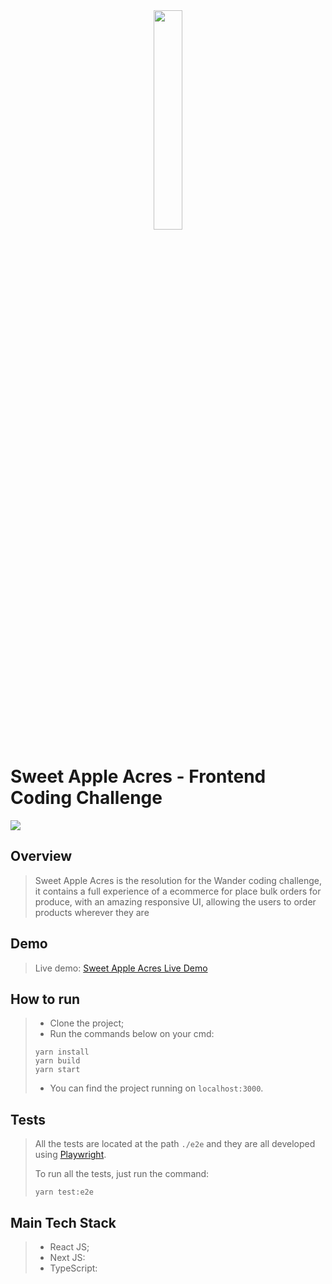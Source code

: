 <div align="center">
    <img src="https://i.imgur.com/Fgytau3.png" width="30%" height="30%"/>
</div>

# Sweet Apple Acres - Frontend Coding Challenge

![](https://i.imgur.com/kY2ldDa.jpg)


## Overview
> Sweet Apple Acres is the resolution for the Wander coding challenge, it contains a full experience of a ecommerce for place bulk orders for produce, with an amazing responsive UI, allowing the users to order products wherever they are

## Demo
> Live demo:
> [Sweet Apple Acres Live Demo](https://sweet-apple-acres.vercel.app/)

## How to run

> * Clone the project;
> * Run the commands below on your cmd:
> ```
> yarn install
> yarn build
> yarn start
> ```
> * You can find the project running on `localhost:3000`.


## Tests

> All the tests are located at the path `./e2e` and they are all developed using [Playwright](https://playwright.dev/).
>
> To run all the tests, just run the command:
> ```
> yarn test:e2e
> ```

## Main Tech Stack

> * React JS;
> * Next JS:
> * TypeScript: